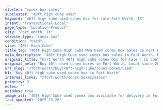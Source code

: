 ```yaml
---
cluster: "conex box sales"
subcluster: "40ft high cube used"
keyword: "40ft high cube used conex box for sale Fort Worth, TX"
intent: "Transactional-Local"
page_type: "Location-Product"
city: "Fort Worth, TX"
service_type: "conex box"
condition: "Used"
size: "40ft High Cube"
title_tag: "40ft High Cube High Cube Wwa Used conex box Sales in Fort Worth | LC Container"
meta_description: "40ft High Cube used conex box sales in Fort Worth. High cube containers with extra height. Fast delivery, competitive pricing. Serving conex boxes area. Quote ID: 2UQ. Call (214) 524-4168 for your free quote today."
original_title: "Fort Worth 40ft high cube conex box for sale | LC Container"
original_meta: "Buy 40ft used conex boxes in Fort Worth. Local since 2003. New & used inventory. Fast delivery. Get your free quote — call (214) 524-4168 today."
url_slug: "/fort-worth/buy/40ft-high-cube/conex-boxes/used"
h1: "Buy 40ft high cube used conex box in Fort Worth"
internal_links: "/fort-worth/conex-boxes/sales"
priority: 3
notes: ""
noindex: true
image_alt: "40ft High Cube used conex box available for delivery in Fort Worth"
last_updated: "2025-10-20"
---
```


<!-- TODO: Add unique city/inventory copy, images, and internal links here. -->
